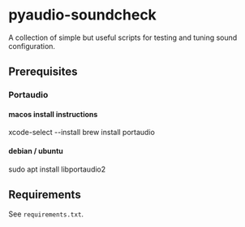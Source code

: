 # pyaudio-soundcheck
A collection of simple but useful scripts for testing and tuning sound configuration.

## Prerequisites

### Portaudio

#### macos install instructions
xcode-select --install
brew install portaudio

#### debian / ubuntu
sudo apt install libportaudio2

## Requirements
See `requirements.txt`.
